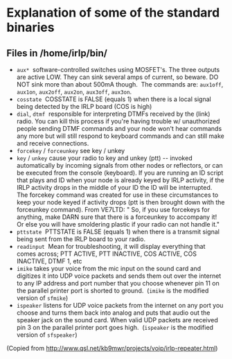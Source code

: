 # Explanation of some of the standard binaries

## Files in /home/irlp/bin/

* `aux*`  software-controlled switches using MOSFET's. The three outputs are active LOW. They can sink several amps of current, so beware. DO NOT sink more than about 500mA though.  The commands are: `aux1off`, `aux1on`, `aux2off`, `aux2on`, `aux3off`, `aux3on`.  
* `cosstate`  COSSTATE is FALSE (equals 1) when there is a local signal being detected by the IRLP board (COS is high)
* `dial`, `dtmf`  responsible for interpreting DTMFs received by the (link) radio. You can kill this process if you're having trouble w/ unauthorized people sending DTMF commands and your node won't hear commands any more but will still respond to keyboard commands and can still make and receive connections.
* `forcekey` / `forceunkey` see key / unkey
* `key` / `unkey` cause your radio to key and unkey (ptt) -- invoked automatically by incoming signals from other nodes or reflectors, or can be executed from the console (keyboard). If you are running an ID script that plays and ID when your node is already keyed by IRLP activity, if the IRLP activity drops in the middle of your ID the ID will be interrupted. The forcekey command was created for use in these circumstances to keep your node keyed if activity drops (ptt is then brought down with the forceunkey command). From VE7LTD: " So, if you use forcekeys for anything, make DARN sure that there is a forceunkey to accompany it! Or else you will have smoldering plastic if your radio can not handle it."
* `pttstate`  PTTSTATE is FALSE (equals 1) when there is a transmit signal being sent from the IRLP board to your radio.
* `readinput`  Mean for troubleshooting, it will display everything that comes across; PTT ACTIVE, PTT INACTIVE, COS ACTIVE, COS INACTIVE, DTMF 1, etc
* `imike` takes your voice from the mic input on the sound card and digitizes it into UDP voice packets and sends them out over the internet to any IP address and port number that you choose whenever pin 11 on the parallel printer port is shorted to ground.  (`imike` is the modified version of `sfmike`)
* `ispeaker` listens for UDP voice packets from the internet on any port you choose and turns them back into analog and puts that audio out the speaker jack on the sound card. When valid UDP packets are received pin 3 on the parallel printer port goes high.  (`ispeaker` is the modified version of `sfspeaker`)

(Copied from http://www.qsl.net/kb9mwr/projects/voip/irlp-repeater.html)